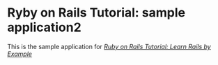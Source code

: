 # Ryby on Rails Tutorial: sample application2

This is the sample application for
[*Ruby on Rails Tutorial: Learn Rails by Example*](http://railstutorial.org/)
